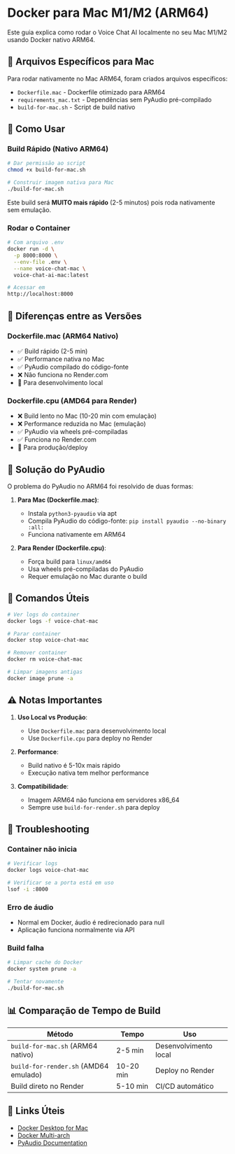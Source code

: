 # Docker para Mac M1/M2 (ARM64)

Este guia explica como rodar o Voice Chat AI localmente no seu Mac M1/M2 usando Docker nativo ARM64.

## 📱 Arquivos Específicos para Mac

Para rodar nativamente no Mac ARM64, foram criados arquivos específicos:

- `Dockerfile.mac` - Dockerfile otimizado para ARM64
- `requirements_mac.txt` - Dependências sem PyAudio pré-compilado
- `build-for-mac.sh` - Script de build nativo

## 🚀 Como Usar

### Build Rápido (Nativo ARM64)

```bash
# Dar permissão ao script
chmod +x build-for-mac.sh

# Construir imagem nativa para Mac
./build-for-mac.sh
```

Este build será **MUITO mais rápido** (2-5 minutos) pois roda nativamente sem emulação.

### Rodar o Container

```bash
# Com arquivo .env
docker run -d \
  -p 8000:8000 \
  --env-file .env \
  --name voice-chat-mac \
  voice-chat-ai-mac:latest

# Acessar em
http://localhost:8000
```

## 🎯 Diferenças entre as Versões

### Dockerfile.mac (ARM64 Nativo)
- ✅ Build rápido (2-5 min)
- ✅ Performance nativa no Mac
- ✅ PyAudio compilado do código-fonte
- ❌ Não funciona no Render.com
- 🎯 Para desenvolvimento local

### Dockerfile.cpu (AMD64 para Render)
- ❌ Build lento no Mac (10-20 min com emulação)
- ❌ Performance reduzida no Mac (emulação)
- ✅ PyAudio via wheels pré-compiladas
- ✅ Funciona no Render.com
- 🎯 Para produção/deploy

## 🔧 Solução do PyAudio

O problema do PyAudio no ARM64 foi resolvido de duas formas:

1. **Para Mac (Dockerfile.mac)**:
   - Instala `python3-pyaudio` via apt
   - Compila PyAudio do código-fonte: `pip install pyaudio --no-binary :all:`
   - Funciona nativamente em ARM64

2. **Para Render (Dockerfile.cpu)**:
   - Força build para `linux/amd64`
   - Usa wheels pré-compiladas do PyAudio
   - Requer emulação no Mac durante o build

## 📝 Comandos Úteis

```bash
# Ver logs do container
docker logs -f voice-chat-mac

# Parar container
docker stop voice-chat-mac

# Remover container
docker rm voice-chat-mac

# Limpar imagens antigas
docker image prune -a
```

## ⚠️ Notas Importantes

1. **Uso Local vs Produção**:
   - Use `Dockerfile.mac` para desenvolvimento local
   - Use `Dockerfile.cpu` para deploy no Render

2. **Performance**:
   - Build nativo é 5-10x mais rápido
   - Execução nativa tem melhor performance

3. **Compatibilidade**:
   - Imagem ARM64 não funciona em servidores x86_64
   - Sempre use `build-for-render.sh` para deploy

## 🐛 Troubleshooting

### Container não inicia
```bash
# Verificar logs
docker logs voice-chat-mac

# Verificar se a porta está em uso
lsof -i :8000
```

### Erro de áudio
- Normal em Docker, áudio é redirecionado para null
- Aplicação funciona normalmente via API

### Build falha
```bash
# Limpar cache do Docker
docker system prune -a

# Tentar novamente
./build-for-mac.sh
```

## 📊 Comparação de Tempo de Build

| Método | Tempo | Uso |
|--------|-------|-----|
| `build-for-mac.sh` (ARM64 nativo) | 2-5 min | Desenvolvimento local |
| `build-for-render.sh` (AMD64 emulado) | 10-20 min | Deploy no Render |
| Build direto no Render | 5-10 min | CI/CD automático |

## 🔗 Links Úteis

- [Docker Desktop for Mac](https://docs.docker.com/desktop/mac/install/)
- [Docker Multi-arch](https://docs.docker.com/build/building/multi-platform/)
- [PyAudio Documentation](https://people.csail.mit.edu/hubert/pyaudio/)
